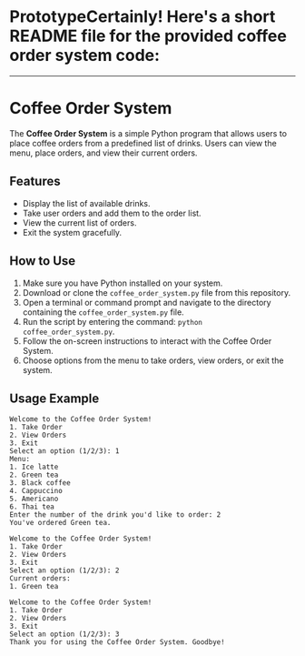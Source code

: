 # PrototypeCertainly! Here's a short README file for the provided coffee order system code:

---

# Coffee Order System

The **Coffee Order System** is a simple Python program that allows users to place coffee orders from a predefined list of drinks. Users can view the menu, place orders, and view their current orders.

## Features

- Display the list of available drinks.
- Take user orders and add them to the order list.
- View the current list of orders.
- Exit the system gracefully.

## How to Use

1. Make sure you have Python installed on your system.
2. Download or clone the `coffee_order_system.py` file from this repository.
3. Open a terminal or command prompt and navigate to the directory containing the `coffee_order_system.py` file.
4. Run the script by entering the command: `python coffee_order_system.py`.
5. Follow the on-screen instructions to interact with the Coffee Order System.
6. Choose options from the menu to take orders, view orders, or exit the system.

## Usage Example

```
Welcome to the Coffee Order System!
1. Take Order
2. View Orders
3. Exit
Select an option (1/2/3): 1
Menu:
1. Ice latte
2. Green tea
3. Black coffee
4. Cappuccino
5. Americano
6. Thai tea
Enter the number of the drink you'd like to order: 2
You've ordered Green tea.

Welcome to the Coffee Order System!
1. Take Order
2. View Orders
3. Exit
Select an option (1/2/3): 2
Current orders:
1. Green tea

Welcome to the Coffee Order System!
1. Take Order
2. View Orders
3. Exit
Select an option (1/2/3): 3
Thank you for using the Coffee Order System. Goodbye!
